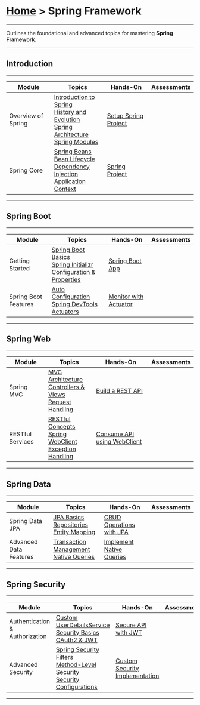 # [Home](../) > Spring Framework

---

Outlines the foundational and advanced topics for mastering **Spring Framework**.

---
## Introduction
---

| Module | Topics | Hands-On | Assessments |
|----------|------------|------------|------|
| Overview of Spring | [Introduction to Spring](./introduction) <br> [History and Evolution](./history-evolution) <br> [Spring Architecture](./architecture) <br> [Spring Modules](./modules) | [Setup Spring Project](./setup) | |
| Spring Core | [Spring Beans](./spring-beans) <br> [Bean Lifecycle](./bean-lifecycle) <br> [Dependency Injection](./dependency-injection) <br> [Application Context](./application-context) | [Spring Project](./hands-on/spring-app) | |

---
## Spring Boot
---

| Module | Topics | Hands-On | Assessments |
|----------|------------|------------|------|
| Getting Started | [Spring Boot Basics](./basics) <br> [Spring Initializr](./initializr) <br> [Configuration & Properties](./configuration) | [Spring Boot App](./hands-on/spring-boot-app) | |
| Spring Boot Features | [Auto Configuration](./auto-configuration) <br> [Spring DevTools](./devtools) <br> [Actuators](./actuators) | [Monitor with Actuator](./hands-on/actuator) | |

---
## Spring Web
---

| Module | Topics | Hands-On | Assessments |
|----------|------------|------------|------|
| Spring MVC | [MVC Architecture](./mvc-architecture) <br> [Controllers & Views](./controllers-views) <br> [Request Handling](./request-handling) | [Build a REST API](./hands-on/rest-api) | |
| RESTful Services | [RESTful Concepts](./restful-concepts) <br> [Spring WebClient](./webclient) <br> [Exception Handling](./exception-handling) | [Consume API using WebClient](./hands-on/webclient) | |

---
## Spring Data
---

| Module | Topics | Hands-On | Assessments |
|----------|------------|------------|------|
| Spring Data JPA | [JPA Basics](./jpa-basics) <br> [Repositories](./repositories) <br> [Entity Mapping](./entity-mapping) | [CRUD Operations with JPA](./hands-on/jpa-crud) | |
| Advanced Data Features | [Transaction Management](./transaction-management) <br> [Native Queries](./native-queries) | [Implement Native Queries](./hands-on/native-queries) | |

---
## Spring Security
---

| Module | Topics | Hands-On | Assessments |
|----------|------------|------------|------|
| Authentication & Authorization | [Custom UserDetailsService](./custom-userdetails) <br> [Security Basics](./security-basics) <br> [OAuth2 & JWT](./oauth2-jwt) | [Secure API with JWT](./hands-on/jwt-auth) | |
| Advanced Security | [Spring Security Filters](./security-filters) <br> [Method-Level Security](./method-level-security) <br> [Security Configurations](./security-configurations) | [Custom Security Implementation](./hands-on/custom-security) | |

---
